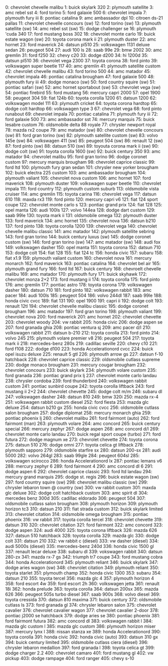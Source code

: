 0: chevrolet chevelle malibu
1: buick skylark 320
2: plymouth satellite
3: amc rebel sst
4: ford torino
5: ford galaxie 500
6: chevrolet impala
7: plymouth fury iii
8: pontiac catalina
9: amc ambassador dpl
10: citroen ds-21 pallas
11: chevrolet chevelle concours (sw)
12: ford torino (sw)
13: plymouth satellite (sw)
14: amc rebel sst (sw)
15: dodge challenger se
16: plymouth 'cuda 340
17: ford mustang boss 302
18: chevrolet monte carlo
19: buick estate wagon (sw)
20: toyota corona mark ii
21: plymouth duster
22: amc hornet
23: ford maverick
24: datsun pl510
25: volkswagen 1131 deluxe sedan
26: peugeot 504
27: audi 100 ls
28: saab 99e
29: bmw 2002
30: amc gremlin
31: ford f250
32: chevy c20
33: dodge d200
34: hi 1200d
35: datsun pl510
36: chevrolet vega 2300
37: toyota corona
38: ford pinto
39: volkswagen super beetle 117
40: amc gremlin
41: plymouth satellite custom
42: chevrolet chevelle malibu
43: ford torino 500
44: amc matador
45: chevrolet impala
46: pontiac catalina brougham
47: ford galaxie 500
48: plymouth fury iii
49: dodge monaco (sw)
50: ford country squire (sw)
51: pontiac safari (sw)
52: amc hornet sportabout (sw)
53: chevrolet vega (sw)
54: pontiac firebird
55: ford mustang
56: mercury capri 2000
57: opel 1900
58: peugeot 304
59: fiat 124b
60: toyota corolla 1200
61: datsun 1200
62: volkswagen model 111
63: plymouth cricket
64: toyota corona hardtop
65: dodge colt hardtop
66: volkswagen type 3
67: chevrolet vega
68: ford pinto runabout
69: chevrolet impala
70: pontiac catalina
71: plymouth fury iii
72: ford galaxie 500
73: amc ambassador sst
74: mercury marquis
75: buick lesabre custom
76: oldsmobile delta 88 royale
77: chrysler newport royal
78: mazda rx2 coupe
79: amc matador (sw)
80: chevrolet chevelle concours (sw)
81: ford gran torino (sw)
82: plymouth satellite custom (sw)
83: volvo 145e (sw)
84: volkswagen 411 (sw)
85: peugeot 504 (sw)
86: renault 12 (sw)
87: ford pinto (sw)
88: datsun 510 (sw)
89: toyouta corona mark ii (sw)
90: dodge colt (sw)
91: toyota corolla 1600 (sw)
92: buick century 350
93: amc matador
94: chevrolet malibu
95: ford gran torino
96: dodge coronet custom
97: mercury marquis brougham
98: chevrolet caprice classic
99: ford ltd
100: plymouth fury gran sedan
101: chrysler new yorker brougham
102: buick electra 225 custom
103: amc ambassador brougham
104: plymouth valiant
105: chevrolet nova custom
106: amc hornet
107: ford maverick
108: plymouth duster
109: volkswagen super beetle
110: chevrolet impala
111: ford country
112: plymouth custom suburb
113: oldsmobile vista cruiser
114: amc gremlin
115: toyota carina
116: chevrolet vega
117: datsun 610
118: maxda rx3
119: ford pinto
120: mercury capri v6
121: fiat 124 sport coupe
122: chevrolet monte carlo s
123: pontiac grand prix
124: fiat 128
125: opel manta
126: audi 100ls
127: volvo 144ea
128: dodge dart custom
129: saab 99le
130: toyota mark ii
131: oldsmobile omega
132: plymouth duster
133: ford maverick
134: amc hornet
135: chevrolet nova
136: datsun b210
137: ford pinto
138: toyota corolla 1200
139: chevrolet vega
140: chevrolet chevelle malibu classic
141: amc matador
142: plymouth satellite sebring
143: ford gran torino
144: buick century luxus (sw)
145: dodge coronet custom (sw)
146: ford gran torino (sw)
147: amc matador (sw)
148: audi fox
149: volkswagen dasher
150: opel manta
151: toyota corona
152: datsun 710
153: dodge colt
154: fiat 128
155: fiat 124 tc
156: honda civic
157: subaru
158: fiat x1.9
159: plymouth valiant custom
160: chevrolet nova
161: mercury monarch
162: ford maverick
163: pontiac catalina
164: chevrolet bel air
165: plymouth grand fury
166: ford ltd
167: buick century
168: chevroelt chevelle malibu
169: amc matador
170: plymouth fury
171: buick skyhawk
172: chevrolet monza 2+2
173: ford mustang ii
174: toyota corolla
175: ford pinto
176: amc gremlin
177: pontiac astro
178: toyota corona
179: volkswagen dasher
180: datsun 710
181: ford pinto
182: volkswagen rabbit
183: amc pacer
184: audi 100ls
185: peugeot 504
186: volvo 244dl
187: saab 99le
188: honda civic cvcc
189: fiat 131
190: opel 1900
191: capri ii
192: dodge colt
193: renault 12tl
194: chevrolet chevelle malibu classic
195: dodge coronet brougham
196: amc matador
197: ford gran torino
198: plymouth valiant
199: chevrolet nova
200: ford maverick
201: amc hornet
202: chevrolet chevette
203: chevrolet woody
204: vw rabbit
205: honda civic
206: dodge aspen se
207: ford granada ghia
208: pontiac ventura sj
209: amc pacer d/l
210: volkswagen rabbit
211: datsun b-210
212: toyota corolla
213: ford pinto
214: volvo 245
215: plymouth volare premier v8
216: peugeot 504
217: toyota mark ii
218: mercedes-benz 280s
219: cadillac seville
220: chevy c10
221: ford f108
222: dodge d100
223: honda Accelerationord cvcc
224: buick opel isuzu deluxe
225: renault 5 gtl
226: plymouth arrow gs
227: datsun f-10 hatchback
228: chevrolet caprice classic
229: oldsmobile cutlass supreme
230: dodge monaco brougham
231: mercury cougar brougham
232: chevrolet concours
233: buick skylark
234: plymouth volare custom
235: ford granada
236: pontiac grand prix lj
237: chevrolet monte carlo landau
238: chrysler cordoba
239: ford thunderbird
240: volkswagen rabbit custom
241: pontiac sunbird coupe
242: toyota corolla liftback
243: ford mustang ii 2+2
244: chevrolet chevette
245: dodge colt m/m
246: subaru dl
247: volkswagen dasher
248: datsun 810
249: bmw 320i
250: mazda rx-4
251: volkswagen rabbit custom diesel
252: ford fiesta
253: mazda glc deluxe
254: datsun b210 gx
255: honda civic cvcc
256: oldsmobile cutlass salon brougham
257: dodge diplomat
258: mercury monarch ghia
259: pontiac phoenix lj
260: chevrolet malibu
261: ford fairmont (auto)
262: ford fairmont (man)
263: plymouth volare
264: amc concord
265: buick century special
266: mercury zephyr
267: dodge aspen
268: amc concord d/l
269: chevrolet monte carlo landau
270: buick regal sport coupe (turbo)
271: ford futura
272: dodge magnum xe
273: chevrolet chevette
274: toyota corona
275: datsun 510
276: dodge omni
277: toyota celica gt liftback
278: plymouth sapporo
279: oldsmobile starfire sx
280: datsun 200-sx
281: audi 5000
282: volvo 264gl
283: saab 99gle
284: peugeot 604sl
285: volkswagen scirocco
286: honda Accelerationord lx
287: pontiac lemans v6
288: mercury zephyr 6
289: ford fairmont 4
290: amc concord dl 6
291: dodge aspen 6
292: chevrolet caprice classic
293: ford ltd landau
294: mercury grand marquis
295: dodge st. regis
296: buick estate wagon (sw)
297: ford country squire (sw)
298: chevrolet malibu classic (sw)
299: chrysler lebaron town @ country (sw)
300: vw rabbit custom
301: maxda glc deluxe
302: dodge colt hatchback custom
303: amc spirit dl
304: mercedes benz 300d
305: cadillac eldorado
306: peugeot 504
307: oldsmobile cutlass salon brougham
308: plymouth horizon
309: plymouth horizon tc3
310: datsun 210
311: fiat strada custom
312: buick skylark limited
313: chevrolet citation
314: oldsmobile omega brougham
315: pontiac phoenix
316: vw rabbit
317: toyota corolla tercel
318: chevrolet chevette
319: datsun 310
320: chevrolet citation
321: ford fairmont
322: amc concord
323: dodge aspen
324: audi 4000
325: toyota corona liftback
326: mazda 626
327: datsun 510 hatchback
328: toyota corolla
329: mazda glc
330: dodge colt
331: datsun 210
332: vw rabbit c (diesel)
333: vw dasher (diesel)
334: audi 5000s (diesel)
335: mercedes-benz 240d
336: honda civic 1500 gl
337: renault lecar deluxe
338: subaru dl
339: vokswagen rabbit
340: datsun 280-zx
341: mazda rx-7 gs
342: triumph tr7 coupe
343: ford mustang cobra
344: honda Accelerationord
345: plymouth reliant
346: buick skylark
347: dodge aries wagon (sw)
348: chevrolet citation
349: plymouth reliant
350: toyota starlet
351: plymouth champ
352: honda civic 1300
353: subaru
354: datsun 210
355: toyota tercel
356: mazda glc 4
357: plymouth horizon 4
358: ford escort 4w
359: ford escort 2h
360: volkswagen jetta
361: renault 18i
362: honda prelude
363: toyota corolla
364: datsun 200sx
365: mazda 626
366: peugeot 505s turbo diesel
367: saab 900s
368: volvo diesel
369: toyota cressida
370: datsun 810 maxima
371: buick century
372: oldsmobile cutlass ls
373: ford granada gl
374: chrysler lebaron salon
375: chevrolet cavalier
376: chevrolet cavalier wagon
377: chevrolet cavalier 2-door
378: pontiac j2000 se hatchback
379: dodge aries se
380: pontiac phoenix
381: ford fairmont futura
382: amc concord dl
383: volkswagen rabbit l
384: mazda glc custom l
385: mazda glc custom
386: plymouth horizon miser
387: mercury lynx l
388: nissan stanza xe
389: honda Accelerationord
390: toyota corolla
391: honda civic
392: honda civic (auto)
393: datsun 310 gx
394: buick century limited
395: oldsmobile cutlass ciera (diesel)
396: chrysler lebaron medallion
397: ford granada l
398: toyota celica gt
399: dodge charger 2.2
400: chevrolet camaro
401: ford mustang gl
402: vw pickup
403: dodge rampage
404: ford ranger
405: chevy s-10